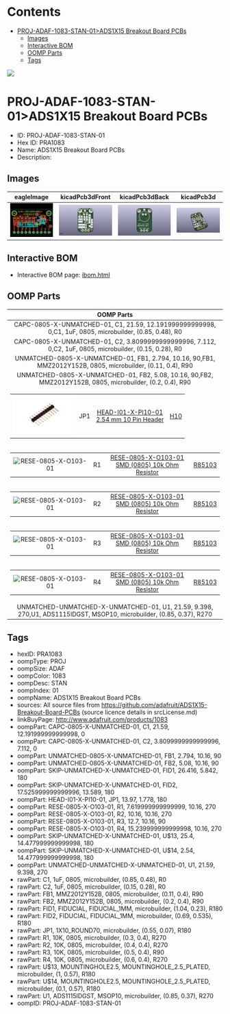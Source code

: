 



Contents
========

* [PROJ-ADAF-1083-STAN-01>ADS1X15 Breakout Board PCBs](#proj-adaf-1083-stan-01ads1x15-breakout-board-pcbs)
	* [Images](#images)
	* [Interactive BOM](#interactive-bom)
	* [OOMP Parts](#oomp-parts)
	* [Tags](#tags)
  
![][im]
# PROJ-ADAF-1083-STAN-01>ADS1X15 Breakout Board PCBs

- ID: PROJ-ADAF-1083-STAN-01
- Hex ID: PRA1083
- Name: ADS1X15 Breakout Board PCBs
- Description: 

## Images
  
  

|eagleImage|kicadPcb3dFront|kicadPcb3dBack|kicadPcb3d|
| :---: | :---: | :---: | :---: |
|[![eagleImage](eagleImage_140.png)](eagleImage_600.png)|[![kicadPcb3dFront](kicadPcb3dFront_140.png)](kicadPcb3dFront_600.png)|[![kicadPcb3dBack](kicadPcb3dBack_140.png)](kicadPcb3dBack_600.png)|[![kicadPcb3d](kicadPcb3d_140.png)](kicadPcb3d_600.png)|

## Interactive BOM

- Interactive BOM page: [ibom.html](kicad/bom/ibom.html)

## OOMP Parts
  

|OOMP Parts|
| :---: |
|CAPC-0805-X-UNMATCHED-01, C1, 21.59, 12.191999999999998, 0,C1, 1uF, 0805, microbuilder, (0.85, 0.48), R0|
|CAPC-0805-X-UNMATCHED-01, C2, 3.8099999999999996, 7.112, 0,C2, 1uF, 0805, microbuilder, (0.15, 0.28), R0|
|UNMATCHED-0805-X-UNMATCHED-01, FB1, 2.794, 10.16, 90,FB1, MMZ2012Y152B, 0805, microbuilder, (0.11, 0.4), R90|
|UNMATCHED-0805-X-UNMATCHED-01, FB2, 5.08, 10.16, 90,FB2, MMZ2012Y152B, 0805, microbuilder, (0.2, 0.4), R90|
|<table><tr><td>![HEAD-I01-X-PI10-01](https://raw.githubusercontent.com/oomlout/oomlout_OOMP_parts/main/HEAD-I01-X-PI10-01/image_140.jpg)</td><td> JP1</td><td>[HEAD-I01-X-PI10-01<br>2.54 mm 10 Pin Header](https://github.com/oomlout/oomlout_OOMP_parts/tree/main/HEAD-I01-X-PI10-01/)</td><td>[H10](https://github.com/oomlout/oomlout_OOMP_parts/tree/main/HEAD-I01-X-PI10-01/)</td></tr></table>|
|<table><tr><td>![RESE-0805-X-O103-01](https://raw.githubusercontent.com/oomlout/oomlout_OOMP_parts/main/RESE-0805-X-O103-01/image_140.jpg)</td><td> R1</td><td>[RESE-0805-X-O103-01<br>SMD (0805) 10k Ohm Resistor](https://github.com/oomlout/oomlout_OOMP_parts/tree/main/RESE-0805-X-O103-01/)</td><td>[R85103](https://github.com/oomlout/oomlout_OOMP_parts/tree/main/RESE-0805-X-O103-01/)</td></tr></table>|
|<table><tr><td>![RESE-0805-X-O103-01](https://raw.githubusercontent.com/oomlout/oomlout_OOMP_parts/main/RESE-0805-X-O103-01/image_140.jpg)</td><td> R2</td><td>[RESE-0805-X-O103-01<br>SMD (0805) 10k Ohm Resistor](https://github.com/oomlout/oomlout_OOMP_parts/tree/main/RESE-0805-X-O103-01/)</td><td>[R85103](https://github.com/oomlout/oomlout_OOMP_parts/tree/main/RESE-0805-X-O103-01/)</td></tr></table>|
|<table><tr><td>![RESE-0805-X-O103-01](https://raw.githubusercontent.com/oomlout/oomlout_OOMP_parts/main/RESE-0805-X-O103-01/image_140.jpg)</td><td> R3</td><td>[RESE-0805-X-O103-01<br>SMD (0805) 10k Ohm Resistor](https://github.com/oomlout/oomlout_OOMP_parts/tree/main/RESE-0805-X-O103-01/)</td><td>[R85103](https://github.com/oomlout/oomlout_OOMP_parts/tree/main/RESE-0805-X-O103-01/)</td></tr></table>|
|<table><tr><td>![RESE-0805-X-O103-01](https://raw.githubusercontent.com/oomlout/oomlout_OOMP_parts/main/RESE-0805-X-O103-01/image_140.jpg)</td><td> R4</td><td>[RESE-0805-X-O103-01<br>SMD (0805) 10k Ohm Resistor](https://github.com/oomlout/oomlout_OOMP_parts/tree/main/RESE-0805-X-O103-01/)</td><td>[R85103](https://github.com/oomlout/oomlout_OOMP_parts/tree/main/RESE-0805-X-O103-01/)</td></tr></table>|
|UNMATCHED-UNMATCHED-X-UNMATCHED-01, U1, 21.59, 9.398, 270,U1, ADS1115IDGST, MSOP10, microbuilder, (0.85, 0.37), R270|

## Tags

- hexID: PRA1083
- oompType: PROJ
- oompSize: ADAF
- oompColor: 1083
- oompDesc: STAN
- oompIndex: 01
- oompName: ADS1X15 Breakout Board PCBs
- sources: All source files from https://github.com/adafruit/ADS1X15-Breakout-Board-PCBs (source licence details in srcLicense.md)
- linkBuyPage: http://www.adafruit.com/products/1083
- oompPart: CAPC-0805-X-UNMATCHED-01, C1, 21.59, 12.191999999999998, 0
- oompPart: CAPC-0805-X-UNMATCHED-01, C2, 3.8099999999999996, 7.112, 0
- oompPart: UNMATCHED-0805-X-UNMATCHED-01, FB1, 2.794, 10.16, 90
- oompPart: UNMATCHED-0805-X-UNMATCHED-01, FB2, 5.08, 10.16, 90
- oompPart: SKIP-UNMATCHED-X-UNMATCHED-01, FID1, 26.416, 5.842, 180
- oompPart: SKIP-UNMATCHED-X-UNMATCHED-01, FID2, 17.525999999999996, 13.589, 180
- oompPart: HEAD-I01-X-PI10-01, JP1, 13.97, 1.778, 180
- oompPart: RESE-0805-X-O103-01, R1, 7.619999999999999, 10.16, 270
- oompPart: RESE-0805-X-O103-01, R2, 10.16, 10.16, 270
- oompPart: RESE-0805-X-O103-01, R3, 12.7, 10.16, 90
- oompPart: RESE-0805-X-O103-01, R4, 15.239999999999998, 10.16, 270
- oompPart: SKIP-UNMATCHED-X-UNMATCHED-01, U$13, 25.4, 14.477999999999998, 180
- oompPart: SKIP-UNMATCHED-X-UNMATCHED-01, U$14, 2.54, 14.477999999999998, 180
- oompPart: UNMATCHED-UNMATCHED-X-UNMATCHED-01, U1, 21.59, 9.398, 270
- rawPart: C1, 1uF, 0805, microbuilder, (0.85, 0.48), R0
- rawPart: C2, 1uF, 0805, microbuilder, (0.15, 0.28), R0
- rawPart: FB1, MMZ2012Y152B, 0805, microbuilder, (0.11, 0.4), R90
- rawPart: FB2, MMZ2012Y152B, 0805, microbuilder, (0.2, 0.4), R90
- rawPart: FID1, FIDUCIAL, FIDUCIAL_1MM, microbuilder, (1.04, 0.23), R180
- rawPart: FID2, FIDUCIAL, FIDUCIAL_1MM, microbuilder, (0.69, 0.535), R180
- rawPart: JP1, 1X10_ROUND70, microbuilder, (0.55, 0.07), R180
- rawPart: R1, 10K, 0805, microbuilder, (0.3, 0.4), R270
- rawPart: R2, 10K, 0805, microbuilder, (0.4, 0.4), R270
- rawPart: R3, 10K, 0805, microbuilder, (0.5, 0.4), R90
- rawPart: R4, 10K, 0805, microbuilder, (0.6, 0.4), R270
- rawPart: U$13, MOUNTINGHOLE2.5, MOUNTINGHOLE_2.5_PLATED, microbuilder, (1, 0.57), R180
- rawPart: U$14, MOUNTINGHOLE2.5, MOUNTINGHOLE_2.5_PLATED, microbuilder, (0.1, 0.57), R180
- rawPart: U1, ADS1115IDGST, MSOP10, microbuilder, (0.85, 0.37), R270
- oompID: PROJ-ADAF-1083-STAN-01



[im]: kicadPcb3d_450.png
